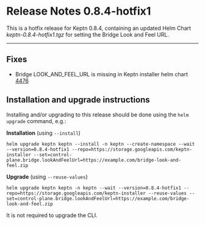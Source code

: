 # Release Notes 0.8.4-hotfix1

This is a hotfix release for Keptn 0.8.4, containing an updated Helm Chart *keptn-0.8.4-hotfix1.tgz* for setting the Bridge Look and Feel URL.

---

## Fixes

- Bridge LOOK_AND_FEEL_URL is missing in Keptn installer helm chart  [4476](https://github.com/keptn/keptn/issues/4476)

## Installation and upgrade instructions

Installing and/or upgrading to this release should be done using the `helm upgrade` command, e.g.:

**Installation** (using `--install`)
```console
helm upgrade keptn keptn --install -n keptn --create-namespace --wait --version=0.8.4-hotfix1 --repo=https://storage.googleapis.com/keptn-installer --set=control-plane.bridge.lookAndFeelUrl=https://example.com/bridge-look-and-feel.zip
```

**Upgrade** (using `--reuse-values`)
```console
helm upgrade keptn keptn -n keptn --wait --version=0.8.4-hotfix1 --repo=https://storage.googleapis.com/keptn-installer --reuse-values --set=control-plane.bridge.lookAndFeelUrl=https://example.com/bridge-look-and-feel.zip
```

It is not required to upgrade the CLI.
